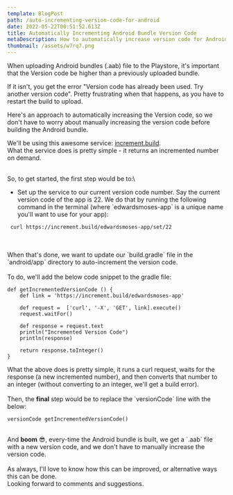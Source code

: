```yaml
---
template: BlogPost
path: /auto-incrementing-version-code-for-android
date: 2022-05-22T00:51:52.613Z
title: Automatically Incrementing Android Bundle Version Code
metaDescription: How to automatically increase version code for Android Bundles
thumbnail: /assets/w7rq7.png
---
```

When uploading Android bundles (.aab) file to the Playstore, it's important that the Version code be higher than a previously uploaded bundle.

If it isn't, you get the error "Version code has already been used. Try another version code". Pretty frustrating when that happens, as you have to restart the build to upload. 



Here's an approach to automatically increasing the Version code, so we don't have to worry about manually increasing the version code before building the Android bundle. 

We'll be using this awesome service: [increment.build](https://github.com/JonnyBurger/increment.build). \
What the service does is pretty simple - it returns an incremented number on demand. 

\
So, to get started, the first step would be to:\
- Set up the service to our current version code number. Say the current version code of the app is 22. We do that by running the following command in the terminal (where \`edwardsmoses-app\` is a unique name you'll want to use for your app):

```
 curl https://increment.build/edwardsmoses-app/set/22
```

\
\
When that's done, we want to update our \`build.gradle\` file in the \`android/app\` directory to auto-increment the version code. \
\
To do, we'll add the below code snippet to the gradle file: 

```
def getIncrementedVersionCode () {
    def link = 'https://increment.build/edwardsmoses-app'

    def request =  ['curl', '-X', 'GET', link].execute()
    request.waitFor()

    def response = request.text
    println("Incremented Version Code")
    println(response)

    return response.toInteger()
}
```

What the above does is pretty simple, it runs a curl request, waits for the response (a new incremented number), and then converts that number to an integer (without converting to an integer, we'll get a build error).\
\
Then, the **final** step would be to replace the \`versionCode\` line with the below:

```
versionCode getIncrementedVersionCode()
```

\
And **boom** 😎, every-time the Android bundle is built, we get a \`.aab\` file with a new version code, and we don't have to manually increase the version code. \
\
As always, I'll love to know how this can be improved, or alternative ways this can be done. \
Looking forward to comments and suggestions.